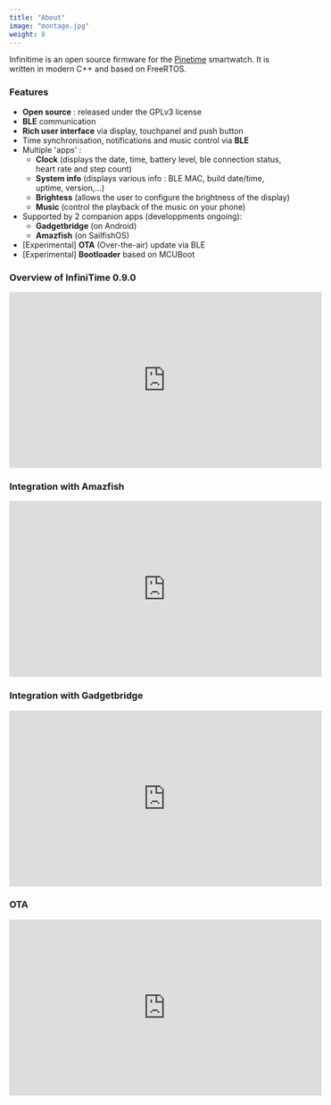 ```yaml
---
title: "About"
image: "montage.jpg"
weight: 8
---
```


Infinitime is an open source firmware for the [Pinetime](https://www.pine64.org/pinetime/) smartwatch. It is written in modern C++ and based on FreeRTOS.

### Features

* **Open source** : released under the GPLv3 license
* **BLE** communication
* **Rich user interface** via display, touchpanel and push button
* Time synchronisation, notifications and music control via **BLE**
* Multiple 'apps' :
    * **Clock** (displays the date, time, battery level, ble connection status, heart rate and step count)
    * **System info** (displays various info : BLE MAC, build date/time, uptime, version,...)
    * **Brightess** (allows the user to configure the brightness of the display)
    * **Music** (control the playback of the music on your phone)
* Supported by 2 companion apps (developpments ongoing):
    * **Gadgetbridge** (on Android)
    * **Amazfish** (on SailfishOS)
* [Experimental] **OTA** (Over-the-air) update via BLE
* [Experimental] **Bootloader** based on MCUBoot

### Overview of InfiniTime 0.9.0
<iframe width="560" height="315" sandbox="allow-same-origin allow-scripts allow-popups" src="https://video.codingfield.com/videos/embed/aa763c87-da82-42b6-ace5-21923a210049" frameborder="0" allowfullscreen></iframe>

### Integration with Amazfish
<iframe width="560" height="315" sandbox="allow-same-origin allow-scripts allow-popups" src="https://video.codingfield.com/videos/embed/f3c4c81f-22df-4728-b5fb-982299476e07" frameborder="0" allowfullscreen></iframe>

### Integration with Gadgetbridge
<iframe width="560" height="315" sandbox="allow-same-origin allow-scripts allow-popups" src="https://video.codingfield.com/videos/embed/6363b421-77b1-4c61-a79b-82c0375dca8a" frameborder="0" allowfullscreen></iframe>

### OTA
<iframe width="560" height="315" sandbox="allow-same-origin allow-scripts allow-popups" src="https://video.codingfield.com/videos/embed/ad7b7368-f4e5-4352-9388-f69529d1b4fd" frameborder="0" allowfullscreen></iframe>